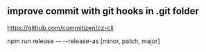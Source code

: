 ## improve commit with git hooks in .git folder
https://github.com/commitizen/cz-cli


npm run release -- --release-as [minor, patch, major]
